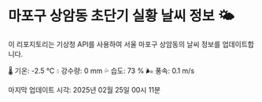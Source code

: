 
# 마포구 상암동 초단기 실황 날씨 정보 🌤️

이 리포지토리는 기상청 API를 사용하여 서울 마포구 상암동의 날씨 정보를 업데이트합니다. 

🌡️ 기온: -2.5 ℃
💧 강수량: 0 mm
💦 습도: 73 %
🌬️ 풍속: 0.1 m/s

마지막 업데이트 시각: 2025년 02월 25일 00시 11분    
